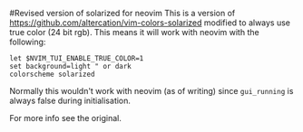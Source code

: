 #Revised version of solarized for neovim 
This is a version of https://github.com/altercation/vim-colors-solarized
modified to always use true color (24 bit rgb). This means it will work with
neovim with the following:

    let $NVIM_TUI_ENABLE_TRUE_COLOR=1
    set background=light " or dark
    colorscheme solarized

Normally this wouldn't work with neovim (as of writing) since `gui_running` is always false during initialisation.

For more info see the original.
